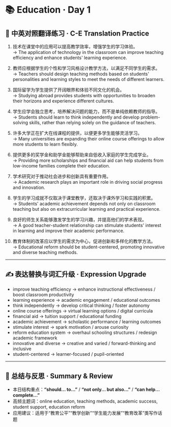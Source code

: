 # 📚 Education · Day 1

## 📖 中英对照翻译练习 · C-E Translation Practice

1. 技术在课堂中的应用可以提高教学效率，增强学生的学习体验。  
   → The application of technology in the classroom can improve teaching efficiency and enhance students' learning experience.

2. 教师应根据学生的个性和学习风格设计教学方法，以满足不同学生的需求。  
   → Teachers should design teaching methods based on students' personalities and learning styles to meet the needs of different learners.

3. 国际留学为学生提供了开阔眼界和体验不同文化的机会。  
   → Studying abroad provides students with opportunities to broaden their horizons and experience different cultures.

4. 学生应学会独立思考，培养解决问题的能力，而不是单纯依赖教师的指导。  
   → Students should learn to think independently and develop problem-solving skills, rather than relying solely on the guidance of teachers.

5. 许多大学正在扩大在线课程的提供，以便更多学生能够灵活学习。  
   → Many universities are expanding their online course offerings to allow more students to learn flexibly.

6. 提供更多的奖学金和助学金能够帮助来自低收入家庭的学生完成学业。  
   → Providing more scholarships and financial aid can help students from low-income families complete their education.

7. 学术研究对于推动社会进步和创新具有重要作用。  
   → Academic research plays an important role in driving social progress and innovation.

8. 学生的学习成就不仅取决于课堂教学，还取决于课外学习和实践的积累。  
   → Students' academic achievement depends not only on classroom teaching but also on extracurricular learning and practical experience.

9. 良好的师生关系能够激发学生的学习兴趣，并提高他们的学术表现。  
   → A good teacher-student relationship can stimulate students' interest in learning and improve their academic performance.

10. 教育体制的改革应以学生的需求为中心，促进创新和多样化的教学方法。  
    → Educational reform should be student-centered, promoting innovative and diverse teaching methods.

---

## ✍️ 表达替换与词汇升级 · Expression Upgrade

- improve teaching efficiency → enhance instructional effectiveness / boost classroom productivity  
- learning experience → academic engagement / educational outcomes  
- think independently → develop critical thinking / foster autonomy  
- online course offerings → virtual learning options / digital curricula  
- financial aid → tuition support / educational funding  
- academic achievement → scholastic performance / learning outcomes  
- stimulate interest → spark motivation / arouse curiosity  
- reform education system → overhaul schooling structures / redesign academic framework  
- innovative and diverse → creative and varied / forward-thinking and inclusive  
- student-centered → learner-focused / pupil-oriented

---

## 🧠 总结与反思 · Summary & Review

- 本日结构重点：**“should... to...”** / **“not only... but also...”** / **“can help... complete...”**  
- 高频主题词：online education, teaching methods, academic success, student support, education reform  
- 应用建议：适用于“教育公平”“教学创新”“学生能力发展”“教育改革”类写作话题
